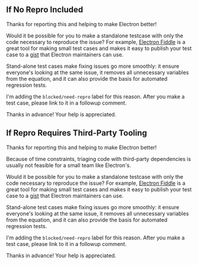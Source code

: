 ## If No Repro Included

Thanks for reporting this and helping to make Electron better!

Would it be possible for you to make a standalone testcase with only the code necessary to reproduce the issue? For example, [Electron Fiddle](https://www.electronjs.org/fiddle) is a great tool for making small test cases and makes it easy to publish your test case to a [gist](https://gist.github.com) that Electron maintainers can use.

Stand-alone test cases make fixing issues go more smoothly: it ensure everyone's looking at the same issue, it removes all unnecessary variables from the equation, and it can also provide the basis for automated regression tests.

I'm adding the `blocked/need-repro` label for this reason. After you make a test case, please link to it in a followup comment.

Thanks in advance! Your help is appreciated.



## If Repro Requires Third-Party Tooling

Thanks for reporting this and helping to make Electron better!

Because of time constraints, triaging code with third-party dependencies is usually not feasible for a small team like Electron's.

Would it be possible for you to make a standalone testcase with only the code necessary to reproduce the issue? For example, [Electron Fiddle](https://www.electronjs.org/fiddle) is a great tool for making small test cases and makes it easy to publish your test case to a [gist](https://gist.github.com) that Electron maintainers can use.

Stand-alone test cases make fixing issues go more smoothly: it ensure everyone's looking at the same issue, it removes all unnecessary variables from the equation, and it can also provide the basis for automated regression tests.

I'm adding the `blocked/need-repro` label for this reason. After you make a test case, please link to it in a followup comment.

Thanks in advance! Your help is appreciated.


